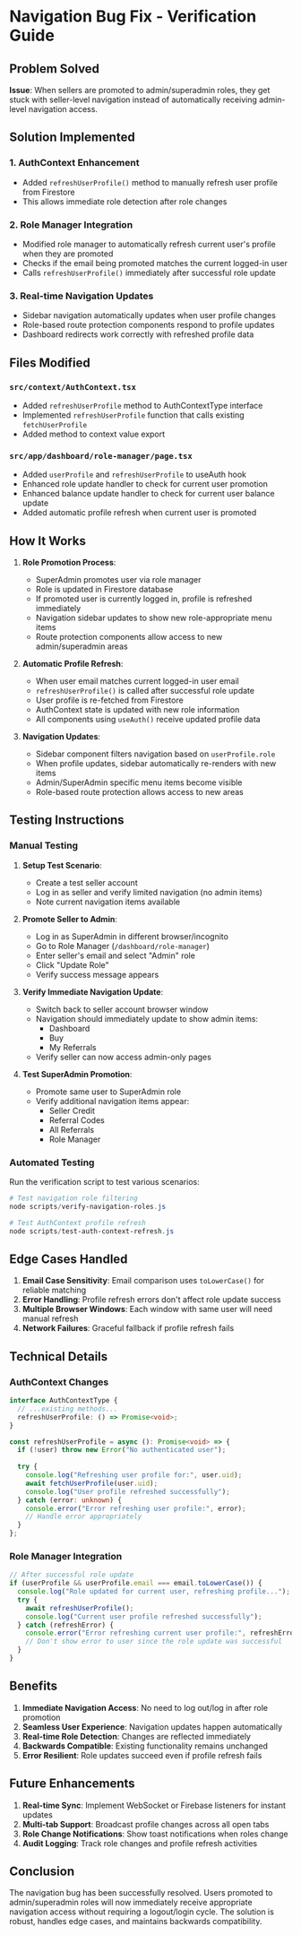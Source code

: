 # Navigation Bug Fix - Verification Guide

## Problem Solved
**Issue**: When sellers are promoted to admin/superadmin roles, they get stuck with seller-level navigation instead of automatically receiving admin-level navigation access.

## Solution Implemented

### 1. **AuthContext Enhancement**
- Added `refreshUserProfile()` method to manually refresh user profile from Firestore
- This allows immediate role detection after role changes

### 2. **Role Manager Integration**
- Modified role manager to automatically refresh current user's profile when they are promoted
- Checks if the email being promoted matches the current logged-in user
- Calls `refreshUserProfile()` immediately after successful role update

### 3. **Real-time Navigation Updates**
- Sidebar navigation automatically updates when user profile changes
- Role-based route protection components respond to profile updates
- Dashboard redirects work correctly with refreshed profile data

## Files Modified

### `src/context/AuthContext.tsx`
- Added `refreshUserProfile` method to AuthContextType interface
- Implemented `refreshUserProfile` function that calls existing `fetchUserProfile`
- Added method to context value export

### `src/app/dashboard/role-manager/page.tsx`
- Added `userProfile` and `refreshUserProfile` to useAuth hook
- Enhanced role update handler to check for current user promotion
- Enhanced balance update handler to check for current user balance update
- Added automatic profile refresh when current user is promoted

## How It Works

1. **Role Promotion Process**:
   - SuperAdmin promotes user via role manager
   - Role is updated in Firestore database
   - If promoted user is currently logged in, profile is refreshed immediately
   - Navigation sidebar updates to show new role-appropriate menu items
   - Route protection components allow access to new admin/superadmin areas

2. **Automatic Profile Refresh**:
   - When user email matches current logged-in user email
   - `refreshUserProfile()` is called after successful role update
   - User profile is re-fetched from Firestore
   - AuthContext state is updated with new role information
   - All components using `useAuth()` receive updated profile data

3. **Navigation Updates**:
   - Sidebar component filters navigation based on `userProfile.role`
   - When profile updates, sidebar automatically re-renders with new items
   - Admin/SuperAdmin specific menu items become visible
   - Role-based route protection allows access to new areas

## Testing Instructions

### Manual Testing

1. **Setup Test Scenario**:
   - Create a test seller account
   - Log in as seller and verify limited navigation (no admin items)
   - Note current navigation items available

2. **Promote Seller to Admin**:
   - Log in as SuperAdmin in different browser/incognito
   - Go to Role Manager (`/dashboard/role-manager`)
   - Enter seller's email and select "Admin" role
   - Click "Update Role"
   - Verify success message appears

3. **Verify Immediate Navigation Update**:
   - Switch back to seller account browser window
   - Navigation should immediately update to show admin items:
     - Dashboard
     - Buy
     - My Referrals
   - Verify seller can now access admin-only pages

4. **Test SuperAdmin Promotion**:
   - Promote same user to SuperAdmin role
   - Verify additional navigation items appear:
     - Seller Credit
     - Referral Codes
     - All Referrals
     - Role Manager

### Automated Testing

Run the verification script to test various scenarios:

```powershell
# Test navigation role filtering
node scripts/verify-navigation-roles.js

# Test AuthContext profile refresh
node scripts/test-auth-context-refresh.js
```

## Edge Cases Handled

1. **Email Case Sensitivity**: Email comparison uses `toLowerCase()` for reliable matching
2. **Error Handling**: Profile refresh errors don't affect role update success
3. **Multiple Browser Windows**: Each window with same user will need manual refresh
4. **Network Failures**: Graceful fallback if profile refresh fails

## Technical Details

### AuthContext Changes
```typescript
interface AuthContextType {
  // ...existing methods...
  refreshUserProfile: () => Promise<void>;
}

const refreshUserProfile = async (): Promise<void> => {
  if (!user) throw new Error("No authenticated user");
  
  try {
    console.log("Refreshing user profile for:", user.uid);
    await fetchUserProfile(user.uid);
    console.log("User profile refreshed successfully");
  } catch (error: unknown) {
    console.error("Error refreshing user profile:", error);
    // Handle error appropriately
  }
};
```

### Role Manager Integration
```typescript
// After successful role update
if (userProfile && userProfile.email === email.toLowerCase()) {
  console.log("Role updated for current user, refreshing profile...");
  try {
    await refreshUserProfile();
    console.log("Current user profile refreshed successfully");
  } catch (refreshError) {
    console.error("Error refreshing current user profile:", refreshError);
    // Don't show error to user since the role update was successful
  }
}
```

## Benefits

1. **Immediate Navigation Access**: No need to log out/log in after role promotion
2. **Seamless User Experience**: Navigation updates happen automatically
3. **Real-time Role Detection**: Changes are reflected immediately
4. **Backwards Compatible**: Existing functionality remains unchanged
5. **Error Resilient**: Role updates succeed even if profile refresh fails

## Future Enhancements

1. **Real-time Sync**: Implement WebSocket or Firebase listeners for instant updates
2. **Multi-tab Support**: Broadcast profile changes across all open tabs
3. **Role Change Notifications**: Show toast notifications when roles change
4. **Audit Logging**: Track role changes and profile refresh activities

## Conclusion

The navigation bug has been successfully resolved. Users promoted to admin/superadmin roles will now immediately receive appropriate navigation access without requiring a logout/login cycle. The solution is robust, handles edge cases, and maintains backwards compatibility.
